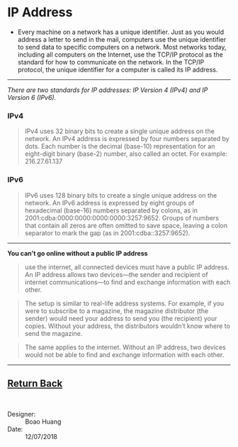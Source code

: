 # **IP Address**
- Every machine on a network has a unique identifier. Just as you would address a letter to send in the mail, computers use the unique identifier to send data to specific computers on a network. Most networks today, including all computers on the Internet, use the TCP/IP protocol as the standard for how to communicate on the network. In the TCP/IP protocol, the unique identifier for a computer is called its IP address.
---
*There are two standards for IP addresses: IP Version 4 (IPv4) and IP Version 6 (IPv6).*

### IPv4
> IPv4 uses 32 binary bits to create a single unique address on the network. An IPv4 address is expressed by four numbers separated by dots. Each number is the decimal (base-10) representation for an eight-digit binary (base-2) number, also called an octet. For example: 216.27.61.137

### IPv6
> IPv6 uses 128 binary bits to create a single unique address on the network. An IPv6 address is expressed by eight groups of hexadecimal (base-16) numbers separated by colons, as in 2001:cdba:0000:0000:0000:0000:3257:9652. Groups of numbers that contain all zeros are often omitted to save space, leaving a colon separator to mark the gap (as in 2001:cdba::3257:9652).
---

**You can’t go online without a public IP address**

>  use the internet, all connected devices must have a public IP address. An IP address allows two devices—the sender and recipient of internet communications—to find and exchange information with each other.

> The setup is similar to real-life address systems. For example, if you were to subscribe to a magazine, the magazine distributor (the sender) would need your address to send you (the recipient) your copies. Without your address, the distributors wouldn’t know where to send the magazine.

> The same applies to the internet. Without an IP address, two devices would not be able to find and exchange information with each other.
---
[Return Back](README.md)
---
<br/>
<dl>
  <dt>Designer:</dt>
  <dd>Boao Huang</dd>
  
  <dt>Date:</dt>
  <dd>12/07/2018</dd>
</dl>

